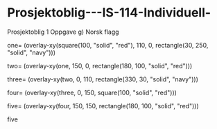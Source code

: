 # Prosjektoblig---IS-114-Individuell-
Prosjektoblig 1
Oppgave g) Norsk flagg

one= (overlay-xy(square(100, "solid", "red"), 110, 0, rectangle(30, 250, "solid", "navy")))

two= (overlay-xy(one, 150, 0, rectangle(180, 100, "solid", "red")))

three= (overlay-xy(two, 0, 110, rectangle(330, 30, "solid", "navy")))

four= (overlay-xy(three, 0, 150, square(100, "solid", "red")))

five= (overlay-xy(four, 150, 150, rectangle(180, 100, "solid", "red")))

five


